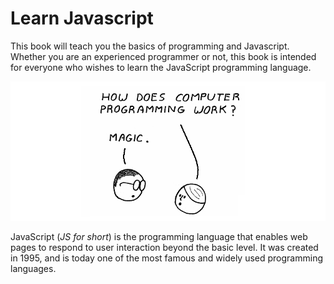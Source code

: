 # Learn Javascript

This book will teach you the basics of programming and Javascript. Whether you are an experienced programmer or not, this book is intended for everyone who wishes to learn the JavaScript programming language.

![Screen](./assets/intro.png)

JavaScript \(_JS for short_\) is the programming language that enables web pages to respond to user interaction beyond the basic level. It was created in 1995, and is today one of the most famous and widely used programming languages.

